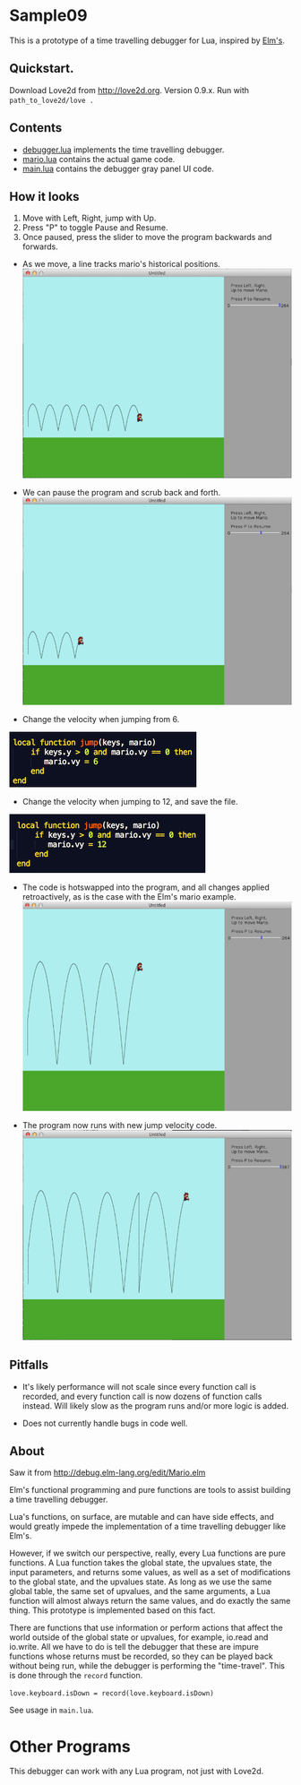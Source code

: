 # Sample09 #

This is a prototype of a time travelling debugger for Lua, inspired by [Elm's](http://debug.elm-lang.org/edit/Mario.elm).

## Quickstart. ##

Download Love2d from http://love2d.org. Version 0.9.x.
Run with `path_to_love2d/love .`

## Contents ##

* [debugger.lua](../../l2l/ext/debugger.lua) implements the time travelling debugger.
* [mario.lua](main.lua) contains the actual game code.
* [main.lua](main.lua) contains the debugger gray panel UI code.

## How it looks ##

  1. Move with Left, Right, jump with Up.
  2. Press "P" to toggle Pause and Resume.
  3. Once paused, press the slider to move the program backwards and forwards.


* As we move, a line tracks mario's historical positions.
![1-track-mario-movement-with-line](screenshots/1-track-mario-movement-with-line.png?raw=true "track mario movement with line")

* We can pause the program and scrub back and forth.
![2-pause-and-rewind](screenshots/2-pause-and-rewind.png?raw=true "pause and rewind")

* Change the velocity when jumping from 6.

![3-a-jump-velocity-change-from-6](screenshots/3-a-jump-velocity-change-from-6.png?raw=true "jump velocity change from 6")

* Change the velocity when jumping to 12, and save the file.

![3-b-jump-velocity-change-to-12](screenshots/3-b-jump-velocity-change-to-12.png?raw=true "jump velocity change to 12")

* The code is hotswapped into the program, and all changes applied
retroactively, as is the case with the Elm's mario example.
![4-hotswap-and-apply-change-retroactively](screenshots/4-hotswap-and-apply-change-retroactively.png?raw=true "hotswap and apply change retroactively")

* The program now runs with new jump velocity code.
![5-continue-running-with-new-code](screenshots/5-continue-running-with-new-code.png?raw=true "continue running with new code")

## Pitfalls ##

* It's likely performance will not scale since every function call is
recorded, and every function call is now dozens of function calls instead. 
Will likely slow as the program runs and/or more logic is added.

* Does not currently handle bugs in code well.

## About ##

Saw it from http://debug.elm-lang.org/edit/Mario.elm

Elm's functional programming and pure functions are tools to assist building
a time travelling debugger.

Lua's functions, on surface, are mutable and can have side effects,
and would greatly impede the implementation of a time travelling debugger like
Elm's. 

However, if we switch our perspective, really, every Lua functions are pure
functions. A Lua function takes the global state, the upvalues state, the input parameters, and returns some values, as well as a set of modifications to the
global state, and the upvalues state. As long as we use the same global table,
the same set of upvalues, and the same arguments, a Lua function will almost
always return the same values, and do exactly the same thing. This prototype
is implemented based on this fact.

There are functions that use information or perform actions that affect the
world outside of the global state or upvalues, for example, io.read and 
io.write. All we have to do is tell the debugger that these are impure
functions whose returns must be recorded, so they can be played back without
being run, while the debugger is performing the "time-travel". This is done
through the `record` function. 

```love.keyboard.isDown = record(love.keyboard.isDown)```

See usage in `main.lua`.

# Other Programs #

This debugger can work with any Lua program, not just with Love2d.





